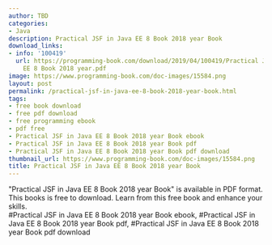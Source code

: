 ```yaml
---
author: TBD
categories:
- Java
description: Practical JSF in Java EE 8 Book 2018 year Book
download_links:
- info: '100419'
  url: https://programming-book.com/download/2019/04/100419/Practical JSF in Java
    EE 8 Book 2018 year.pdf
image: https://www.programming-book.com/doc-images/15584.png
layout: post
permalink: /practical-jsf-in-java-ee-8-book-2018-year-book.html
tags:
- free book download
- free pdf download
- free programming ebook
- pdf free
- Practical JSF in Java EE 8 Book 2018 year Book ebook
- Practical JSF in Java EE 8 Book 2018 year Book pdf
- Practical JSF in Java EE 8 Book 2018 year Book pdf download
thumbnail_url: https://www.programming-book.com/doc-images/15584.png
title: Practical JSF in Java EE 8 Book 2018 year Book
---
```


 
<div class="item-desc text-justify">
  "Practical JSF in Java EE 8 Book 2018 year Book" is available in PDF format. This books is free to download. Learn from this free book and enhance your skills.
  <br>
  #Practical JSF in Java EE 8 Book 2018 year Book ebook, #Practical JSF in Java EE 8 Book 2018 year Book pdf, #Practical JSF in Java EE 8 Book 2018 year Book pdf download
</div>